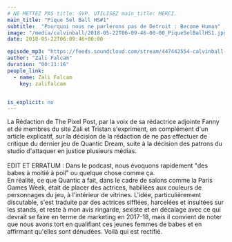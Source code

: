 ```yaml
---
# NE METTEZ PAS title: SVP. UTILISEZ main_title: MERCI.
main_title: "Pique Sel Ball HS#1"
subtitle:  "Pourquoi nous ne parlerons pas de Detroit : Become Human"
image: "/media/calvinball/2018-05-22T06-09-46-00-00_PiqueSelBallHS1.jpg"
date: 2018-05-22T06:09:46+00:00

episode_mp3: "https://feeds.soundcloud.com/stream/447442554-calvinball-radio-pique-sel-ball-hs1-pourquoi-nous-ne-parlerons-pas-de-detroit-become-human.mp3"
author: "Zali Falcam"
duration: "00:11:16"
people_link: 
  - name: Zali Falcam
    key: zalifalcam


is_explicit: no
---
```


<PodcastHeader/>

<!-- ECRIRE LA DESCRIPTION DE L'EPISODE SOUS CETTE LIGNE -->
La Rédaction de The Pixel Post, par la voix de sa rédactrice adjointe Fanny et de membres du site Zali et Tristan s'expriment, en complément d'un article explicatif, sur la décision de la rédaction de ne pas effectuer de critique du dernier jeu de Quantic Dream, suite à la décision des patrons du studio d'attaquer en justice plusieurs médias.<br><br>EDIT ET ERRATUM : Dans le podcast, nous évoquons rapidement "des babes à moitié à poil" ou quelque chose comme ça.<br>En réalité, ce que Quantic a fait, dans le cadre de salons comme la Paris Games Week, était de placer des actrices, habillées aux couleurs de personnages du jeu, à l'intérieur de vitrines. L'idée, particulièrement discutable, s'est traduite par des actrices sifflées, harcelées et insultées sur les stands, et reste à mon avis ringarde, sexiste et en décalage avec ce qui devrait se faire en terme de marketing en 2017-18, mais il convient de noter que nous avons tort en qualifiant ces jeunes femmes de babes et en affirmant qu'elles sont dénudées. Voilà qui est rectifié.

